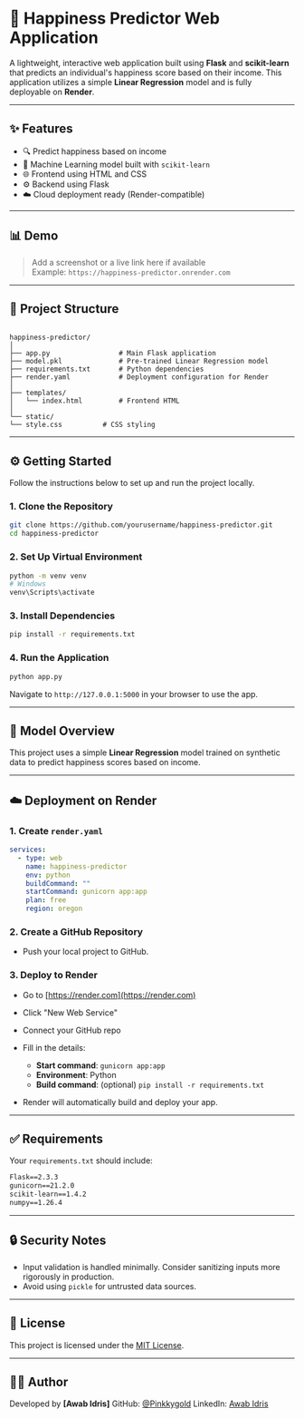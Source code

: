 # 🧠 Happiness Predictor Web Application

A lightweight, interactive web application built using **Flask** and **scikit-learn** that predicts an individual's happiness score based on their income. This application utilizes a simple **Linear Regression** model and is fully deployable on **Render**.

---

## ✨ Features

- 🔍 Predict happiness based on income
- 🧠 Machine Learning model built with `scikit-learn`
- 🌐 Frontend using HTML and CSS
- ⚙️ Backend using Flask
- ☁️ Cloud deployment ready (Render-compatible)

---

## 📊 Demo

> Add a screenshot or a live link here if available  
> Example: `https://happiness-predictor.onrender.com`

---

## 📁 Project Structure

```

happiness-predictor/
│
├── app.py                 # Main Flask application
├── model.pkl              # Pre-trained Linear Regression model
├── requirements.txt       # Python dependencies
├── render.yaml            # Deployment configuration for Render
│
├── templates/
│   └── index.html         # Frontend HTML
│
└── static/
└── style.css          # CSS styling

````

---

## ⚙️ Getting Started

Follow the instructions below to set up and run the project locally.

### 1. Clone the Repository

```bash
git clone https://github.com/yourusername/happiness-predictor.git
cd happiness-predictor
````

### 2. Set Up Virtual Environment

```bash
python -m venv venv
# Windows
venv\Scripts\activate
```

### 3. Install Dependencies

```bash
pip install -r requirements.txt
```

### 4. Run the Application

```bash
python app.py
```

Navigate to `http://127.0.0.1:5000` in your browser to use the app.

---

## 🧠 Model Overview

This project uses a simple **Linear Regression** model trained on synthetic data to predict happiness scores based on income.


---

## ☁️ Deployment on Render

### 1. Create `render.yaml`

```yaml
services:
  - type: web
    name: happiness-predictor
    env: python
    buildCommand: ""
    startCommand: gunicorn app:app
    plan: free
    region: oregon
```

### 2. Create a GitHub Repository

* Push your local project to GitHub.

### 3. Deploy to Render

* Go to [https://render.com](https://render.com)
* Click "New Web Service"
* Connect your GitHub repo
* Fill in the details:

  * **Start command**: `gunicorn app:app`
  * **Environment**: Python
  * **Build command**: (optional) `pip install -r requirements.txt`
* Render will automatically build and deploy your app.

---

## ✅ Requirements

Your `requirements.txt` should include:

```txt
Flask==2.3.3
gunicorn==21.2.0
scikit-learn==1.4.2
numpy==1.26.4
```

---

## 🔒 Security Notes

* Input validation is handled minimally. Consider sanitizing inputs more rigorously in production.
* Avoid using `pickle` for untrusted data sources.

---

## 📄 License

This project is licensed under the [MIT License](LICENSE).

---

## 🙋‍♂️ Author

Developed by **\[Awab Idris]**
GitHub: [@Pinkkygold](https://github.com/Pinkkygold)
LinkedIn: [Awab Idris](www.linkedin.com/in/awab-abdalla)



